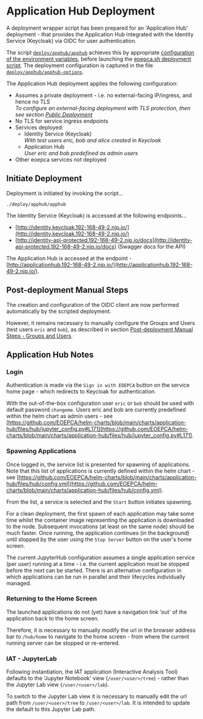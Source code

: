 # Application Hub Deployment

A deployment wrapper script has been prepared for an 'Application Hub' deployment - that provides the Application Hub integrated with the Identity Service (Keycloak) via OIDC for user authentication.

The script [`deploy/apphub/apphub`](https://github.com/EOEPCA/deployment-guide/blob/integration/deploy/apphub/apphub) achieves this by appropriate [configuration of the environment variables](scripted-deployment.md#environment-variables), before launching the [eoepca.sh deployment script](scripted-deployment.md#command-line-arguments). The deployment configuration is captured in the file [`deploy/apphub/apphub-options`](https://github.com/EOEPCA/deployment-guide/blob/integration/deploy/apphub/apphub-options).

The Application Hub deployment applies the following configuration:

* Assumes a private deployment - i.e. no external-facing IP/ingress, and hence no TLS<br>
  _To configure an external-facing deployment with TLS protection, then see section [Public Deployment](scripted-deployment.md#public-deployment)_
* No TLS for service ingress endpoints
* Services deployed:
    * Identity Service (Keycloak)<br>
      _With test users eric, bob and alice created in Keycloak_
    * Application Hub<br>
      _User eric and bob predefined as admin users_
* Other eoepca services not deployed

## Initiate Deployment

Deployment is initiated by invoking the script...

```
./deploy/apphub/apphub
```

The Identity Service (Keycloak) is accessed at the following endpoints...

* [http://identity.keycloak.192-168-49-2.nip.io/](http://identity.keycloak.192-168-49-2.nip.io/)
* [http://identity-api-protected.192-168-49-2.nip.io/docs](http://identity-api-protected.192-168-49-2.nip.io/docs) (Swagger docs for the API)

The Application Hub is accessed at the endpoint - [http://applicationhub.192-168-49-2.nip.io/](http://applicationhub.192-168-49-2.nip.io/).

## Post-deployment Manual Steps

The creation and configuration of the OIDC client are now performed automatically by the scripted deployment.

However, it remains necessary to manually configure the Groups and Users (test users `eric` and `bob`), as described in section [Post-deployment Manual Steps - Groups and Users](../eoepca/application-hub.md#groups-and-users).

## Application Hub Notes

### Login

Authentication is made via the `Sign in with EOEPCA` button on the service home page - which redirects to Keycloak for authentication.

With the out-of-the-box configuration user `eric` or `bob` should be used with default password `changeme`. Users eric and bob are currently predefined within the helm chart as admin users - see [https://github.com/EOEPCA/helm-charts/blob/main/charts/application-hub/files/hub/jupyter_config.py#L171](https://github.com/EOEPCA/helm-charts/blob/main/charts/application-hub/files/hub/jupyter_config.py#L171).

### Spawning Applications

Once logged in, the service list is presented for spawning of applications. Note that this list of applications is currently defined within the helm chart - see [https://github.com/EOEPCA/helm-charts/blob/main/charts/application-hub/files/hub/config.yml](https://github.com/EOEPCA/helm-charts/blob/main/charts/application-hub/files/hub/config.yml).

From the list, a service is selected and the `Start` button initiates spawning.

For a clean deployment, the first spawn of each application may take some time whilst the container image representing the application is downloaded to the node. Subsequent invocations (at least on the same node) should be much faster. Once running, the application continues (in the background) until stopped by the user using the `Stop Server` button on the user's home screen.

The current JupyterHub configuration assumes a single application service (per user) running at a time - i.e. the current application must be stopped before the next can be started. There is an alternative configuration in which applications can be run in parallel and their lifecycles individually managed.

### Returning to the Home Screen

The launched applications do not (yet) have a navigation link 'out' of the application back to the home screen.

Therefore, it is necessary to manually modify the url in the browser address bar to `/hub/home` to navigate to the home screen - from where the current running server can be stopped or re-entered.

### IAT - JupyterLab

Following instantiation, the IAT application (Interactive Analysis Tool) defaults to the 'Jupyter Notebook' view (`/user/<user>/tree`) - rather than the Jupyter Lab view (`/user/<user>/lab`).

To switch to the Jupyter Lab view it is necessary to manually edit the url path from `/user/<user>/tree` to `/user/<user>/lab`. It is intended to update the default to this Jupyter Lab path.
